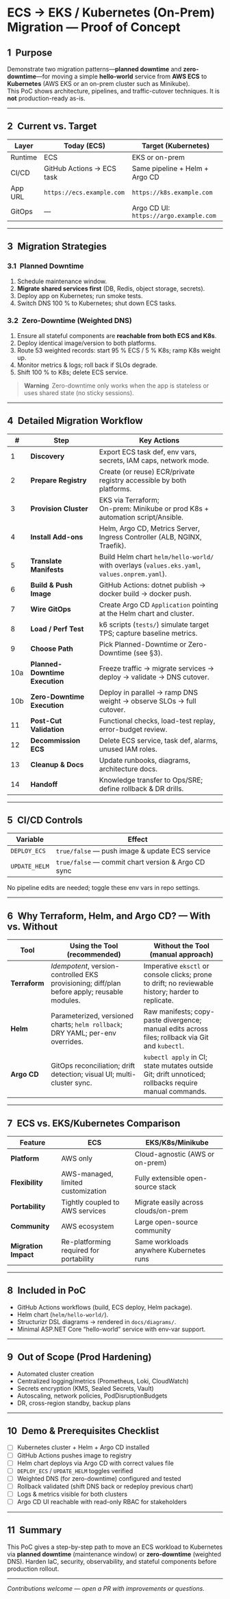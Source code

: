 # ECS → EKS / Kubernetes (On-Prem) Migration — Proof of Concept

## 1 Purpose
Demonstrate two migration patterns—**planned downtime** and **zero-downtime**—for moving a simple **hello-world** service from **AWS ECS** to **Kubernetes** (AWS EKS or an on-prem cluster such as Minikube).  
This PoC shows architecture, pipelines, and traffic-cutover techniques. It is **not** production-ready as-is.

---

## 2 Current vs. Target

| Layer            | Today (ECS)                        | Target (Kubernetes)                          |
| ---------------- | ---------------------------------- | -------------------------------------------- |
| Runtime          | ECS                                 | EKS or on-prem                                |
| CI/CD            | GitHub Actions → ECS task          | Same pipeline + Helm + Argo CD                |
| App URL          | `https://ecs.example.com`          | `https://k8s.example.com`                     |
| GitOps           | —                                  | Argo CD UI: `https://argo.example.com`        |

---

## 3 Migration Strategies

### 3.1 Planned Downtime
1. Schedule maintenance window.  
2. **Migrate shared services first** (DB, Redis, object storage, secrets).  
3. Deploy app on Kubernetes; run smoke tests.  
4. Switch DNS 100 % to Kubernetes; shut down ECS tasks.

### 3.2 Zero-Downtime (Weighted DNS)
1. Ensure all stateful components are **reachable from both ECS and K8s**.  
2. Deploy identical image/version to both platforms.  
3. Route 53 weighted records: start 95 % ECS / 5 % K8s; ramp K8s weight up.  
4. Monitor metrics & logs; roll back if SLOs degrade.  
5. Shift 100 % to K8s; delete ECS service.

> **Warning** Zero-downtime only works when the app is stateless or uses shared state (no sticky sessions).

---

## 4 Detailed Migration Workflow

| # | Step | Key Actions |
|---|------|-------------|
|1|**Discovery**|Export ECS task def, env vars, secrets, IAM caps, network mode.|
|2|**Prepare Registry**|Create (or reuse) ECR/private registry accessible by both platforms.|
|3|**Provision Cluster**|EKS via Terraform;<br>On-prem: Minikube or prod K8s + automation script/Ansible.|
|4|**Install Add-ons**|Helm, Argo CD, Metrics Server, Ingress Controller (ALB, NGINX, Traefik).|
|5|**Translate Manifests**|Build Helm chart `helm/hello-world/` with overlays (`values.eks.yaml`, `values.onprem.yaml`).|
|6|**Build & Push Image**|GitHub Actions: dotnet publish → docker build → docker push.|
|7|**Wire GitOps**|Create Argo CD `Application` pointing at the Helm chart and cluster.|
|8|**Load / Perf Test**|k6 scripts (`tests/`) simulate target TPS; capture baseline metrics.|
|9|**Choose Path**|Pick Planned-Downtime or Zero-Downtime (see §3).|
|10a|**Planned-Downtime Execution**|Freeze traffic → migrate services → deploy → validate → DNS cutover.|
|10b|**Zero-Downtime Execution**|Deploy in parallel → ramp DNS weight → observe SLOs → full cutover.|
|11|**Post-Cut Validation**|Functional checks, load-test replay, error-budget review.|
|12|**Decommission ECS**|Delete ECS service, task def, alarms, unused IAM roles.|
|13|**Cleanup & Docs**|Update runbooks, diagrams, architecture docs.|
|14|**Handoff**|Knowledge transfer to Ops/SRE; define rollback & DR drills.|

---

## 5 CI/CD Controls

| Variable      | Effect                                               |
| ------------- | ---------------------------------------------------- |
| `DEPLOY_ECS`  | `true/false` — push image & update ECS service       |
| `UPDATE_HELM` | `true/false` — commit chart version & Argo CD sync   |

No pipeline edits are needed; toggle these env vars in repo settings.

---

## 6 Why Terraform, Helm, and Argo CD? — With vs. Without

| Tool      | Using the Tool (recommended) | Without the Tool (manual approach) |
|-----------|-----------------------------|------------------------------------|
| **Terraform** | *Idempotent*, version-controlled EKS provisioning; diff/plan before apply; reusable modules. | Imperative `eksctl` or console clicks; prone to drift; no reviewable history; harder to replicate. |
| **Helm**  | Parameterized, versioned charts; `helm rollback`; DRY YAML; per-env overrides. | Raw manifests; copy-paste divergence; manual edits across files; rollback via Git and `kubectl`. |
| **Argo CD** | GitOps reconciliation; drift detection; visual UI; multi-cluster sync. | `kubectl apply` in CI; state mutates outside Git; drift unnoticed; rollbacks require manual commands. |

---

## 7 ECS vs. EKS/Kubernetes Comparison

| Feature            | ECS                                    | EKS/K8s/Minikube                     |
|--------------------|----------------------------------------|--------------------------------------|
| **Platform**       | AWS only                               | Cloud-agnostic (AWS or on-prem)      |
| **Flexibility**    | AWS-managed, limited customization     | Fully extensible open-source stack   |
| **Portability**    | Tightly coupled to AWS services        | Migrate easily across clouds/on-prem |
| **Community**      | AWS ecosystem                          | Large open-source community          |
| **Migration Impact**| Re-platforming required for portability| Same workloads anywhere Kubernetes runs |

---

## 8 Included in PoC
* GitHub Actions workflows (build, ECS deploy, Helm package).  
* Helm chart (`helm/hello-world/`).  
* Structurizr DSL diagrams → rendered in `docs/diagrams/`.  
* Minimal ASP.NET Core “hello-world” service with env-var support.

---

## 9 Out of Scope (Prod Hardening)

* Automated cluster creation  
* Centralized logging/metrics (Prometheus, Loki, CloudWatch)  
* Secrets encryption (KMS, Sealed Secrets, Vault)  
* Autoscaling, network policies, PodDisruptionBudgets  
* DR, cross-region standby, backup plans

---

## 10 Demo & Prerequisites Checklist

- [ ] Kubernetes cluster + Helm + Argo CD installed  
- [ ] GitHub Actions pushes image to registry  
- [ ] Helm chart deploys via Argo CD with correct values file  
- [ ] `DEPLOY_ECS` / `UPDATE_HELM` toggles verified  
- [ ] Weighted DNS (for zero-downtime) configured and tested  
- [ ] Rollback validated (shift DNS back or redeploy previous chart)  
- [ ] Logs & metrics visible for both clusters  
- [ ] Argo CD UI reachable with read-only RBAC for stakeholders  

---

## 11 Summary

This PoC gives a step-by-step path to move an ECS workload to Kubernetes via **planned downtime** (maintenance window) or **zero-downtime** (weighted DNS). Harden IaC, security, observability, and stateful components before production rollout.

---

*Contributions welcome — open a PR with improvements or questions.*
